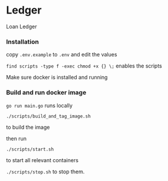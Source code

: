 # Ledger

Loan Ledger

### Installation

copy `.env.example` to `.env` and edit the values

`find scripts -type f -exec chmod +x {} \;` enables the scripts

Make sure docker is installed and running

### Build and run docker image

`go run main.go` runs locally

`./scripts/build_and_tag_image.sh`

to build the image

then run 

`./scripts/start.sh`

to start all relevant containers

`./scripts/stop.sh` to stop them.